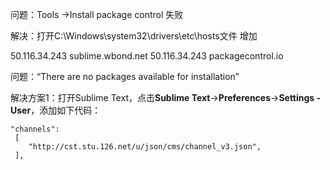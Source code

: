 问题：Tools ->Install package control 失败

解决：打开C:\Windows\system32\drivers\etc\hosts文件
增加

50.116.34.243 sublime.wbond.net
50.116.34.243 packagecontrol.io



问题：“There are no packages available for installation”

解决方案1：打开Sublime Text，点击**Sublime Text**->**Preferences**->**Settings - User**，添加如下代码：

```
"channels":
 [
    "http://cst.stu.126.net/u/json/cms/channel_v3.json",
 ],
```

